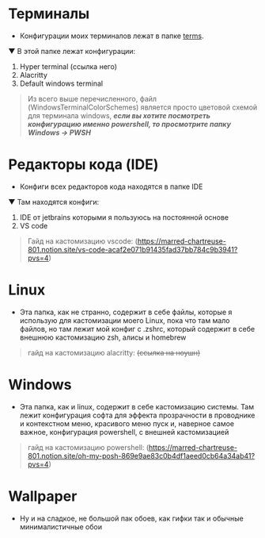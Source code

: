 # Терминалы
* Конфигурации моих терминалов лежат в папке [terms](https://github.com/EtoNeAnanasbI95/MyCustomization/tree/main/terms).

▼  В этой папке лежат конфигурации:
   1. Hyper terminal (ссылка него)
   2. Alacritty
   3. Default windows terminal
> Из всего выше перечисленного, файл (WindowsTerminalColorSchemes) является просто цветовой схемой для терминала windows, ***если вы хотите посмотреть конфигурацию именно powershell, то просмотрите папку Windows → PWSH***

# Редакторы кода (IDE)
* Конфиги всех редакторов кода находятся в папке IDE
  
▼  Там находятся конфиги:
  1. IDE от jetbrains которыми я пользуюсь на постоянной основе
  2. VS code
> Гайд на кастомизацию vscode: (https://marred-chartreuse-801.notion.site/vs-code-acaf2e071b91435fad37bb784c9b3941?pvs=4)

# Linux
* Эта папка, как не странно, содержит в себе файлы, которые я использую для кастомизации моего Linux, пока что там мало файлов, но там лежит мой конфиг с .zshrc, который содержит в себе внешнюю кастомизацию zsh, алисы и homebrew
> гайд на кастомизацию alacritty: ~~(ссылка на ноушн)~~

# Windows
* Эта папка, как и linux, содержит в себе кастомизацию системы. Там лежит конфигурация софта для эффекта прозрачности в проводнике и контекстном меню, красивого меню пуск и, наверное самое важное, конфигурация powershell, с внешней кастомизацией
> гайд на кастомизацию powershell: (https://marred-chartreuse-801.notion.site/oh-my-posh-869e9ae83c0b4df1aeed0cb64a34ab41?pvs=4)

# Wallpaper
* Ну и на сладкое, не большой пак обоев, как гифки так и обычные минималистичные обои
